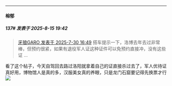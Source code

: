 ﻿
*****

####  榕郁  
##### 137#       发表于 2025-8-15 19:42

<blockquote><a href="httphttps://stage1st.com/2b/forum.php?mod=redirect&amp;goto=findpost&amp;pid=68185309&amp;ptid=2257758" target="_blank">牙狼GARO 发表于 2025-7-30 16:49</a>
搭车提示一下，洛博去年去过非常棒，但预约很紧，如果有退役军人证这种证件可以免预约直接冲，没有这些证 ...</blockquote>
看了这个帖子，今天自驾回去路过洛阳就拿着自己的证直接杀过去了，军人优待证真好用，博物馆人是真的多，汉服美女真的养眼，只是龙门石窟要记得先换票才行<img src="https://static.stage1st.com/image/smiley/face2017/057.png" referrerpolicy="no-referrer">

